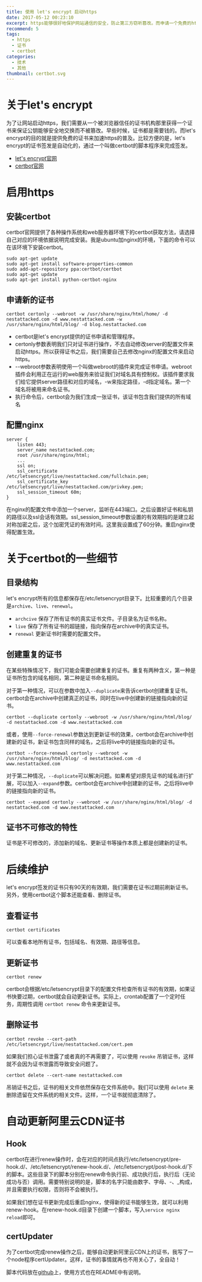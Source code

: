 ```yaml
---
title: 使用 let's encrypt 启动https
date: 2017-05-12 00:23:10
excerpt: https能够很好地保护网站通信的安全，防止第三方窃听篡改。而申请一个免费的https证书也已经是很容易的事情了，有条件的都可以给自己网站加个密，绿色的https看着也很爽嘛，：）。
recommend: 5
tags:
  - https
  - 证书
  - certbot
categories:
  - 技术
  - 其他
thumbnail: certbot.svg
---
```

# 关于let's encrypt

为了让网站启动https，我们需要从一个被浏览器信任的证书机构那里获得一个证书来保证公钥能够安全地交换而不被篡改。早些时候，证书都是需要钱的。而let's encrypt的目的就是提供免费的证书来加速https的普及。比较方便的是，let's encrypt的证书签发是自动化的，通过一个叫做certbot的脚本程序来完成签发。

- [let's encrypt官网](http://www.letsencrypt.org/)
- [certbot官网](https://certbot.eff.org/)

# 启用https

## 安装certbot

certbot官网提供了各种操作系统和web服务器环境下的certbot获取方法，请选择自己对应的环境依据说明完成安装。我是ubuntu加nginx的环境，下面的命令可以在该环境下安装certbot。

```
sudo apt-get update
sudo apt-get install software-properties-common
sudo add-apt-repository ppa:certbot/certbot
sudo apt-get update
sudo apt-get install python-certbot-nginx
```

## 申请新的证书

```
certbot certonly --webroot -w /usr/share/nginx/html/home/ -d nestattacked.com -d www.nestattacked.com -w /usr/share/nginx/html/blog/ -d blog.nestattacked.com
```

- certbot是let's encrypt提供的证书申请和管理程序。
- certonly参数表明我们只对证书进行操作，不去自动修改server的配置文件来启动https。所以获得证书之后，我们需要自己去修改nginx的配置文件来启动https。
- --webroot参数表明使用一个叫做webroot的插件来完成证书申请。webroot插件会利用正在运行的web服务来验证我们对域名具有控制权。该插件要求我们给它提供server路径和对应的域名，-w来指定路径，-d指定域名。第一个域名将被用来命名证书。
- 执行命令后，certbot会为我们生成一张证书，该证书包含我们提供的所有域名

## 配置nginx

```
server {
    listen 443;
    server_name nestattacked.com;
    root /usr/share/nginx/html;
    ...
    ssl on;
    ssl_certificate /etc/letsencrypt/live/nestattacked.com/fullchain.pem;
    ssl_certificate_key /etc/letsencrypt/live/nestattacked.com/privkey.pem;
    ssl_session_timeout 60m;
}
```

在nginx的配置文件中添加一个server，监听在443端口。之后设置好证书和私钥的路径以及ssl会话有效期。ssl_session_timeout参数设置的有效期指的是建立起对称加密之后，这个加密凭证的有效时间。这里我设置成了60分钟。重启nginx使得配置生效。

# 关于certbot的一些细节

## 目录结构

let's encrypt所有的信息都保存在/etc/letsencrypt目录下。比较重要的几个目录是`archive`、`live`、`renewal`。

- `archcive` 保存了所有证书的真实证书文件。子目录名为证书名称。
- `live` 保存了所有证书的超链接，指向保存在archive中的真实证书。
- `renewal` 更新证书时需要的配置文件。

## 创建重复的证书

在某些特殊情况下，我们可能会需要创建重复的证书。重复有两种含义，第一种是证书所包含的域名相同，第二种是证书命名相同。

对于第一种情况，可以在参数中加入`--duplicate`来告诉certbot创建重复证书。certbot会在archive中创建真正的证书，同时在live中创建新的链接指向新的证书。

```
certbot --duplicate certonly --webroot -w /usr/share/nginx/html/blog/ -d nestattacked.com -d www.nestattacked.com
```

或者，使用`--force-renewal`参数达到更新证书的效果，certbot会在archive中创建新的证书，新证书包含同样的域名，之后将live中的链接指向新的证书。

```
certbot --force-renewal certonly --webroot -w /usr/share/nginx/html/blog/ -d nestattacked.com -d www.nestattacked.com
```

对于第二种情况，`--duplicate`可以解决问题。如果希望对原先证书的域名进行扩展，可以加入`--expand`参数。certbot会在archive中创建新的证书，之后将live中的链接指向新的证书。

```
certbot --expand certonly --webroot -w /usr/share/nginx/html/blog/ -d nestattacked.com -d www.nestattacked.com
```

## 证书不可修改的特性

证书是不可修改的，添加新的域名、更新证书等操作本质上都是创建新的证书。

# 后续维护

let's encrypt签发的证书只有90天的有效期，我们需要在证书过期前刷新证书。另外，使用certbot这个脚本还能查看、删除证书。

## 查看证书

```
certbot certificates
```

可以查看本地所有证书，包括域名、有效期、路径等信息。

## 更新证书

```
certbot renew
```

certbot会根据/etc/letsencrypt目录下的配置文件检查所有证书的有效期，如果证书快要过期，certbot就会自动更新证书。实际上，crontab配置了一个定时任务，周期性调用 `certbot renew` 命令来更新证书。

## 删除证书

```
certbot revoke --cert-path /etc/letsencrypt/live/nestattacked.com/cert.pem
```

如果我们担心证书泄露了或者真的不再需要了，可以使用 `revoke` 吊销证书，这样就不会因为证书泄露而导致安全问题了。

```
certbot delete --cert-name nestattacked.com
```

吊销证书之后，证书的相关文件依然保存在文件系统中。我们可以使用 `delete` 来删除遗留在文件系统的相关文件。这样，一个证书就彻底清除了。

# 自动更新阿里云CDN证书

## Hook

certbot在进行renew操作时，会在对应的时间点执行/etc/letsencrypt/pre-hook.d/、/etc/letsencrypt/renew-hook.d/、/etc/letsencrypt/post-hook.d/下的脚本。这些目录下的脚本分别在renew命令执行前、成功执行后，执行后（无论成功与否）调用。需要特别说明的是，脚本的名字只能由数字、字母、-、_构成，并且需要执行权限，否则将不会被执行。

如果我们想在证书更新完成后重启nginx，使得新的证书能够生效，就可以利用renew-hook。在renew-hook.d目录下创建一个脚本，写入`service nginx reload`即可。

## certUpdater

为了certbot完成renew操作之后，能够自动更新阿里云CDN上的证书，我写了一个node程序certUpdater。这样，证书的事情就再也不用关心了，全自动！

脚本代码放在[github](https://github.com/nestattacked/certUpdater)上，使用方式也在README中有说明。
